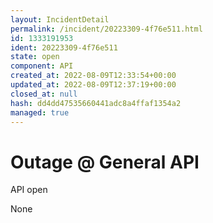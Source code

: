 ```yaml
---
layout: IncidentDetail
permalink: /incident/20223309-4f76e511.html
id: 1333191953
ident: 20223309-4f76e511
state: open
component: API
created_at: 2022-08-09T12:33:54+00:00
updated_at: 2022-08-09T12:37:19+00:00
closed_at: null
hash: dd4dd47535660441adc8a4ffaf1354a2
managed: true
---
```


# Outage @ General API
<Label color="78B07E">API</Label> <Label color="dddddd">open</Label>

None

